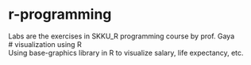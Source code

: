 # r-programming
<div>
Labs are the exercises in SKKU_R programming course by prof. Gaya
</div>
# visualization using R
<div> Using base-graphics library in R to visualize salary, life expectancy, etc. </div>
